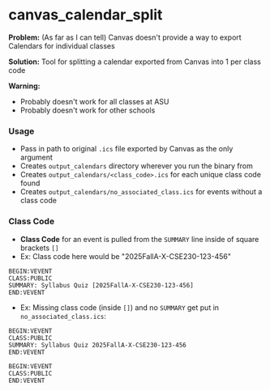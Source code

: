 # canvas_calendar_split

**Problem:**
(As far as I can tell) Canvas doesn't provide a way to export Calendars for individual classes

**Solution:**
Tool for splitting a calendar exported from Canvas into 1 per class code

**Warning:**
- Probably doesn't work for all classes at ASU
- Probably doesn't work for other schools

### Usage

- Pass in path to original `.ics` file exported by Canvas as the only argument
- Creates `output_calendars` directory wherever you run the binary from
- Creates `output_calendars/<class_code>.ics` for each unique class code found
- Creates `output_calendars/no_associated_class.ics` for events without a class code

### Class Code
- **Class Code** for an event is pulled from the `SUMMARY` line inside of square brackets `[]`
- Ex: Class code here would be "2025FallA-X-CSE230-123-456"
```
BEGIN:VEVENT
CLASS:PUBLIC
SUMMARY: Syllabus Quiz [2025FallA-X-CSE230-123-456]
END:VEVENT
```
- Ex: Missing class code (inside `[]`) and no `SUMMARY` get put in `no_associated_class.ics`:
```
BEGIN:VEVENT
CLASS:PUBLIC
SUMMARY: Syllabus Quiz 2025FallA-X-CSE230-123-456
END:VEVENT

BEGIN:VEVENT
CLASS:PUBLIC
END:VEVENT
```
